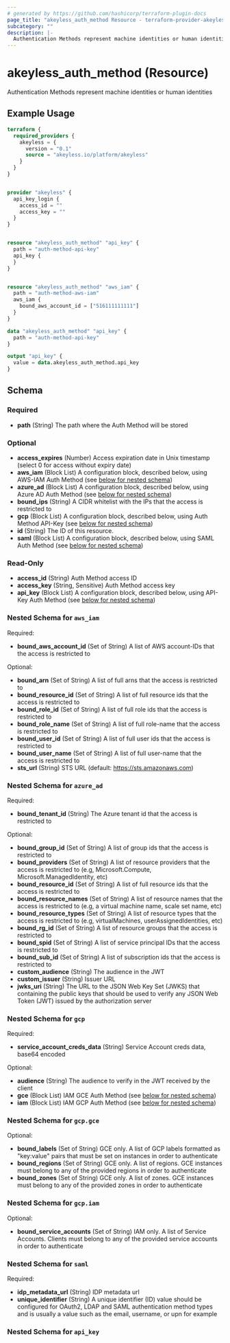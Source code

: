 ```yaml
---
# generated by https://github.com/hashicorp/terraform-plugin-docs
page_title: "akeyless_auth_method Resource - terraform-provider-akeyless"
subcategory: ""
description: |-
  Authentication Methods represent machine identities or human identities
---
```


# akeyless_auth_method (Resource)

Authentication Methods represent machine identities or human identities

## Example Usage

```terraform
terraform {
  required_providers {
    akeyless = {
      version = "0.1"
      source = "akeyless.io/platform/akeyless"
    }
  }
}


provider "akeyless" {
  api_key_login {
    access_id = ""
    access_key = ""
  }
}


resource "akeyless_auth_method" "api_key" {
  path = "auth-method-api-key"
  api_key {
  }
}


resource "akeyless_auth_method" "aws_iam" {
  path = "auth-method-aws-iam"
  aws_iam {
    bound_aws_account_id = ["516111111111"]
  }
}

data "akeyless_auth_method" "api_key" {
  path = "auth-method-api-key"
}

output "api_key" {
  value = data.akeyless_auth_method.api_key
}
```

<!-- schema generated by tfplugindocs -->
## Schema

### Required

- **path** (String) The path where the Auth Method will be stored

### Optional

- **access_expires** (Number) Access expiration date in Unix timestamp (select 0 for access without expiry date)
- **aws_iam** (Block List) A configuration block, described below, using AWS-IAM Auth Method (see [below for nested schema](#nestedblock--aws_iam))
- **azure_ad** (Block List) A configuration block, described below, using Azure AD Auth Method (see [below for nested schema](#nestedblock--azure_ad))
- **bound_ips** (String) A CIDR whitelist with the IPs that the access is restricted to
- **gcp** (Block List) A configuration block, described below, using Auth Method API-Key (see [below for nested schema](#nestedblock--gcp))
- **id** (String) The ID of this resource.
- **saml** (Block List) A configuration block, described below, using SAML Auth Method (see [below for nested schema](#nestedblock--saml))

### Read-Only

- **access_id** (String) Auth Method access ID
- **access_key** (String, Sensitive) Auth Method access key
- **api_key** (Block List) A configuration block, described below, using API-Key Auth Method (see [below for nested schema](#nestedblock--api_key))

<a id="nestedblock--aws_iam"></a>
### Nested Schema for `aws_iam`

Required:

- **bound_aws_account_id** (Set of String) A list of AWS account-IDs that the access is restricted to

Optional:

- **bound_arn** (Set of String) A list of full arns that the access is restricted to
- **bound_resource_id** (Set of String) A list of full resource ids that the access is restricted to
- **bound_role_id** (Set of String) A list of full role ids that the access is restricted to
- **bound_role_name** (Set of String) A list of full role-name that the access is restricted to
- **bound_user_id** (Set of String) A list of full user ids that the access is restricted to
- **bound_user_name** (Set of String) A list of full user-name that the access is restricted to
- **sts_url** (String) STS URL (default: https://sts.amazonaws.com)


<a id="nestedblock--azure_ad"></a>
### Nested Schema for `azure_ad`

Required:

- **bound_tenant_id** (String) The Azure tenant id that the access is restricted to

Optional:

- **bound_group_id** (Set of String) A list of group ids that the access is restricted to
- **bound_providers** (Set of String) A list of resource providers that the access is restricted to (e.g, Microsoft.Compute, Microsoft.ManagedIdentity, etc)
- **bound_resource_id** (Set of String) A list of full resource ids that the access is restricted to
- **bound_resource_names** (Set of String) A list of resource names that the access is restricted to (e.g, a virtual machine name, scale set name, etc)
- **bound_resource_types** (Set of String) A list of resource types that the access is restricted to (e.g, virtualMachines, userAssignedIdentities, etc)
- **bound_rg_id** (Set of String) A list of resource groups that the access is restricted to
- **bound_spid** (Set of String) A list of service principal IDs that the access is restricted to
- **bound_sub_id** (Set of String) A list of subscription ids that the access is restricted to
- **custom_audience** (String) The audience in the JWT
- **custom_issuer** (String) Issuer URL
- **jwks_uri** (String) The URL to the JSON Web Key Set (JWKS) that containing the public keys that should be used to verify any JSON Web Token (JWT) issued by the authorization server


<a id="nestedblock--gcp"></a>
### Nested Schema for `gcp`

Required:

- **service_account_creds_data** (String) Service Account creds data, base64 encoded

Optional:

- **audience** (String) The audience to verify in the JWT received by the client
- **gce** (Block List) IAM GCE Auth Method (see [below for nested schema](#nestedblock--gcp--gce))
- **iam** (Block List) IAM GCP Auth Method (see [below for nested schema](#nestedblock--gcp--iam))

<a id="nestedblock--gcp--gce"></a>
### Nested Schema for `gcp.gce`

Optional:

- **bound_labels** (Set of String) GCE only. A list of GCP labels formatted as "key:value" pairs that must be set on instances in order to authenticate
- **bound_regions** (Set of String) GCE only. A list of regions. GCE instances must belong to any of the provided regions in order to authenticate
- **bound_zones** (Set of String) GCE only. A list of zones. GCE instances must belong to any of the provided zones in order to authenticate


<a id="nestedblock--gcp--iam"></a>
### Nested Schema for `gcp.iam`

Optional:

- **bound_service_accounts** (Set of String) IAM only. A list of Service Accounts. Clients must belong to any of the provided service accounts in order to authenticate



<a id="nestedblock--saml"></a>
### Nested Schema for `saml`

Required:

- **idp_metadata_url** (String) IDP metadata url
- **unique_identifier** (String) A unique identifier (ID) value should be configured for OAuth2, LDAP and SAML authentication method types and is usually a value such as the email, username, or upn for example


<a id="nestedblock--api_key"></a>
### Nested Schema for `api_key`


